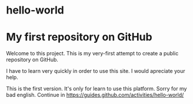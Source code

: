 # hello-world
My first repository on GitHub
=============================

Welcome to this project. This is my very-first attempt to create a public repository
on GitHub.

I have to learn very quickly in order to use this site. I would apreciate your help.

This is the first version. It's only for learn to use this platform. 
Sorry for my bad english.
Continue in https://guides.github.com/activities/hello-world/ 
